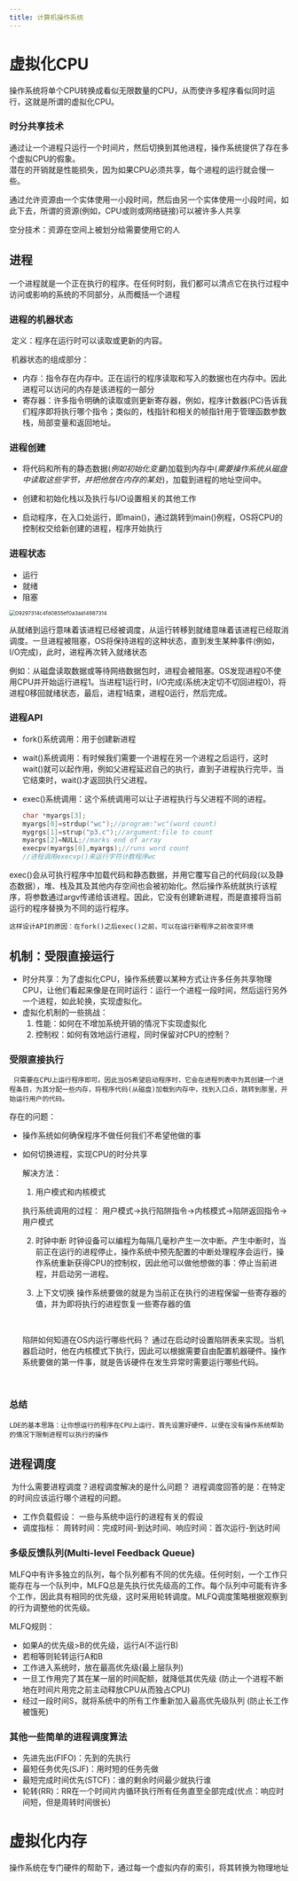 ```yaml
---
title: 计算机操作系统
---
```



# 虚拟化CPU

  操作系统将单个CPU转换成看似无限数量的CPU，从而使许多程序看似同时运行，这就是所谓的虚拟化CPU。

### 时分共享技术

  通过让一个进程只运行一个时间片，然后切换到其他进程，操作系统提供了存在多个虚拟CPU的假象。
​	
​		  潜在的开销就是性能损失，因为如果CPU必须共享，每个进程的运行就会慢一些。
​	

​		通过允许资源由一个实体使用一小段时间，然后由另一个实体使用一小段时间，如此下去，所谓的资源(例如，CPU或则或网络链接)可以被许多人共享

  空分技术：资源在空间上被划分给需要使用它的人

## 进程

  一个进程就是一个正在执行的程序。在任何时刻，我们都可以清点它在执行过程中访问或影响的系统的不同部分，从而概括一个进程

### 进程的机器状态

​	定义：程序在运行时可以读取或更新的内容。

​	机器状态的组成部分：

- 内存：指令存在内存中。正在运行的程序读取和写入的数据也在内存中。因此进程可以访问的内存是该进程的一部分
- 寄存器：许多指令明确的读取或则更新寄存器，例如，程序计数器(PC)告诉我们程序即将执行哪个指令；类似的，栈指针和相关的帧指针用于管理函数参数栈，局部变量和返回地址。

### 进程创建

- 将代码和所有的静态数据(*例如初始化变量*)加载到内存中(*需要操作系统从磁盘中读取这些字节，并把他放在内存的某处*)，加载到进程的地址空间中。

- 创建和初始化栈以及执行与I/O设置相关的其他工作

- 启动程序，在入口处运行，即main()，通过跳转到main()例程，OS将CPU的控制权交给新创建的进程，程序开始执行

### 进程状态

-  运行
-  就绪
-  阻塞
                               
                           

<img src="https://cdn.jsdelivr.net/gh/nanxi1234/picture//2020/20201113180108.png" alt="09297314c4fd0855ef0a3aa14987314" style="zoom:67%;" />

​	从就绪到运行意味着该进程已经被调度，从运行转移到就绪意味着该进程已经取消调度。一旦进程被阻塞，OS将保持进程的这种状态，直到发生某种事件(例如，I/O完成)，此时，进程再次转入就绪状态

 例如：从磁盘读取数据或等待网络数据包时，进程会被阻塞。OS发现进程0不使用CPU并开始运行进程1。当进程1运行时，I/O完成(系统决定切不切回进程0)，将进程0移回就绪状态，最后，进程1结束，进程0运行，然后完成。
### 进程API

- fork()系统调用：用于创建新进程

- wait()系统调用：有时候我们需要一个进程在另一个进程之后运行，这时wait()就可以起作用，例如父进程延迟自己的执行，直到子进程执行完毕，当它结束时，wait()才返回执行父进程。

- exec()系统调用：这个系统调用可以让子进程执行与父进程不同的进程。

  ```c
  char *myargs[3];
  myargs[0]=strdup("wc");//program:"wc"(word count)
  mygrgs[1]=strup("p3.c");//argument:file to count
  myargs[2]=NULL;//marks end of array
  execpv(myargs[0],myargs);//runs word count 
  //进程调用execvp()来运行字符计数程序wc
  ```
exec()会从可执行程序中加载代码和静态数据，并用它覆写自己的代码段(以及静态数据），堆、栈及其及其他内存空间也会被初始化。然后操作系统就执行该程序，将参数通过argv传递给该进程。因此，它没有创建新进程，而是直接将当前运行的程序替换为不同的运行程序。
	
	这样设计API的原因：在fork()之后exec()之前，可以在运行新程序之前改变环境

## 机制：受限直接运行

- 时分共享：为了虚拟化CPU，操作系统要以某种方式让许多任务共享物理CPU，让他们看起来像是在同时运行：运行一个进程一段时间，然后运行另外一个进程，如此轮换，实现虚拟化。
- 虚拟化机制的一些挑战：
  1. 性能：如何在不增加系统开销的情况下实现虚拟化
  2. 控制权：如何有效地运行进程，同时保留对CPU的控制？
### 受限直接执行
 	 只需要在CPU上运行程序即可。因此当OS希望启动程序时，它会在进程列表中为其创建一个进程条目，为其分配一些内存，将程序代码(从磁盘)加载到内存中，找到入口点，跳转到那里，开始运行用户的代码。

存在的问题：

- 操作系统如何确保程序不做任何我们不希望他做的事

- 如何切换进程，实现CPU的时分共享


  解决方法：

  1. 用户模式和内核模式

    执行系统调用的过程：
    用户模式->执行陷阱指令->内核模式->陷阱返回指令->用户模式



  2. 时钟中断
          	时钟设备可以编程为每隔几毫秒产生一次中断。产生中断时，当前正在运行的进程停止，操作系统中预先配置的中断处理程序会运行，操作系统重新获得CPU的控制权，因此他可以做他想做的事：停止当前进程，并启动另一进程。


  3. 上下文切换
           操作系统要做的就是为当前正在执行的进程保留一些寄存器的值，并为即将执行的进程恢复一些寄存器的值
         
     ​     
	
	陷阱如何知道在OS内运行哪些代码？
		通过在启动时设置陷阱表来实现。当机器启动时，他在内核模式下执行，因此可以根据需要自由配置机器硬件。操作系统要做的第一件事，就是告诉硬件在发生异常时需要运行哪些代码。
	
	​    
### 总结
 	LDE的基本思路：让你想运行的程序在CPU上运行，首先设置好硬件，以便在没有操作系统帮助的情况下限制进程可以执行的操作

## 进程调度

​	为什么需要进程调度？进程调度解决的是什么问题？
​		进程调度回答的是：在特定的时间应该运行哪个进程的问题。

- 工作负载假设：
  一些与系统中运行的进程有关的假设
- 调度指标：
  周转时间：完成时间-到达时间、响应时间：首次运行-到达时间
### 多级反馈队列(Multi-level Feedback Queue)

​		MLFQ中有许多独立的队列，每个队列都有不同的优先级。任何时刻，一个工作只能存在与一个队列中，MLFQ总是先执行优先级高的工作。每个队列中可能有许多个工作，因此具有相同的优先级，这时采用轮转调度。MLFQ调度策略根据观察到的行为调整他的优先级。

MLFQ规则：

- 如果A的优先级>B的优先级，运行A(不运行B)
- 若相等则轮转运行A和B
- 工作进入系统时，放在最高优先级(最上层队列)
- 一旦工作用完了其在某一层的时间配额，就降低其优先级 (防止一个进程不断地在时间片用完之前主动释放CPU从而独占CPU)
- 经过一段时间S，就将系统中的所有工作重新加入最高优先级队列 (防止长工作被饿死)

### 其他一些简单的进程调度算法

- 先进先出(FIFO)：先到的先执行
- 最短任务优先(SJF)：用时短的任务先做
- 最短完成时间优先(STCF)：谁的剩余时间最少就执行谁
- 轮转(RR)：RR在一个时间片内循环执行所有任务直至全部完成(优点：响应时间短，但是周转时间很长)

# 虚拟化内存

操作系统在专门硬件的帮助下，通过每一个虚拟内存的索引，将其转换为物理地址

















